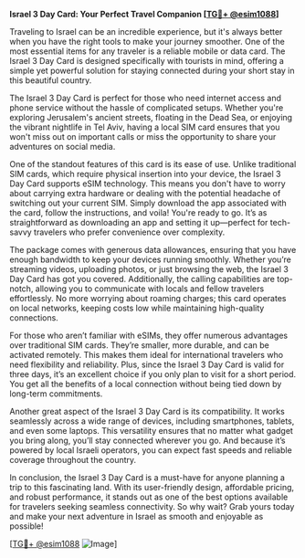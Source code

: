 **Israel 3 Day Card: Your Perfect Travel Companion [[TG💪+ @esim1088](https://t.me/s/esim1088)]**

Traveling to Israel can be an incredible experience, but it's always better when you have the right tools to make your journey smoother. One of the most essential items for any traveler is a reliable mobile or data card. The Israel 3 Day Card is designed specifically with tourists in mind, offering a simple yet powerful solution for staying connected during your short stay in this beautiful country.

The Israel 3 Day Card is perfect for those who need internet access and phone service without the hassle of complicated setups. Whether you're exploring Jerusalem's ancient streets, floating in the Dead Sea, or enjoying the vibrant nightlife in Tel Aviv, having a local SIM card ensures that you won't miss out on important calls or miss the opportunity to share your adventures on social media. 

One of the standout features of this card is its ease of use. Unlike traditional SIM cards, which require physical insertion into your device, the Israel 3 Day Card supports eSIM technology. This means you don't have to worry about carrying extra hardware or dealing with the potential headache of switching out your current SIM. Simply download the app associated with the card, follow the instructions, and voila! You're ready to go. It’s as straightforward as downloading an app and setting it up—perfect for tech-savvy travelers who prefer convenience over complexity.

The package comes with generous data allowances, ensuring that you have enough bandwidth to keep your devices running smoothly. Whether you’re streaming videos, uploading photos, or just browsing the web, the Israel 3 Day Card has got you covered. Additionally, the calling capabilities are top-notch, allowing you to communicate with locals and fellow travelers effortlessly. No more worrying about roaming charges; this card operates on local networks, keeping costs low while maintaining high-quality connections.

For those who aren’t familiar with eSIMs, they offer numerous advantages over traditional SIM cards. They’re smaller, more durable, and can be activated remotely. This makes them ideal for international travelers who need flexibility and reliability. Plus, since the Israel 3 Day Card is valid for three days, it’s an excellent choice if you only plan to visit for a short period. You get all the benefits of a local connection without being tied down by long-term commitments.

Another great aspect of the Israel 3 Day Card is its compatibility. It works seamlessly across a wide range of devices, including smartphones, tablets, and even some laptops. This versatility ensures that no matter what gadget you bring along, you’ll stay connected wherever you go. And because it’s powered by local Israeli operators, you can expect fast speeds and reliable coverage throughout the country.

In conclusion, the Israel 3 Day Card is a must-have for anyone planning a trip to this fascinating land. With its user-friendly design, affordable pricing, and robust performance, it stands out as one of the best options available for travelers seeking seamless connectivity. So why wait? Grab yours today and make your next adventure in Israel as smooth and enjoyable as possible!

[[TG💪+ @esim1088](https://t.me/s/esim1088) ![Image](https://i.postimg.cc/Y0z9fWf4/image.png)]